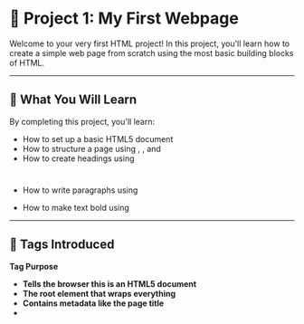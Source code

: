  # 📘 Project 1: My First Webpage
Welcome to your very first HTML project! In this project, you'll learn how to create a simple web page from scratch using the most basic building blocks of HTML.

---

## 🧠 What You Will Learn
By completing this project, you'll learn:

- How to set up a basic HTML5 document
- How to structure a page using <html>, <head>, and <body>
- How to create headings using <h1>
- How to write paragraphs using <p>
- How to make text bold using <strong>

---

 ## 🧱 Tags Introduced

Tag	Purpose

- <!DOCTYPE>	Tells the browser this is an HTML5 document
- <html>	The root element that wraps everything
- <head>	Contains metadata like the page title
- <title>	Sets the text shown in the browser tab
- <body>	Contains all visible content on the page
- <h1>	Adds a large heading
- <p>	Creates a paragraph
- <strong>	Makes text bold

---

## 🎯 Your Goal
You will create a webpage that:

- Greets the visitor with a heading
- Includes a short paragraph about you
- Mentions your name and makes it bold

---

## 💡 Example Output
When done, your webpage might look something like this:

Welcome to My First Webpage!
I am learning how to build websites using HTML.
Created by Jocelin.S

----
## 📝 Tips
Remember: Every opening tag should have a closing tag (<p> ... </p>)
Use indentation to keep your code organized
Save your file as index.html and open it in a browser to preview



# project 1 : notes
